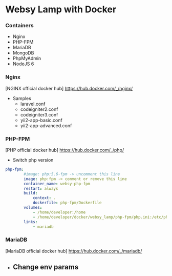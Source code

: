 # Websy Lamp with Docker

### Containers

- Nginx
- PHP-FPM
- MariaDB
- MongoDB
- PhpMyAdmin
- NodeJS 6

### Nginx
 
[NGINX official docker hub] https://hub.docker.com/_/nginx/

- Samples
  - laravel.conf
  - codeigniter2.conf
  - codeigniter3.conf
  - yii2-app-basic.conf
  - yii2-app-advanced.conf  
  
### PHP-FPM
 
[PHP official docker hub] https://hub.docker.com/_/php/

- Switch php version

```yml
php-fpm:
        #image: php:5.6-fpm -> uncomment this line
        image: php:fpm -> comment or remove this line
        container_name: websy-php-fpm
        restart: always
        build:
            context: .
            dockerfile: php-fpm/Dockerfile
        volumes:
            - /home/developer:/home
            - /home/developer/docker/websy_lamp/php-fpm/php.ini:/etc/php/7.1/fpm/conf.d/99-overrides.ini
        links:
            - mariadb
```        

### MariaDB
 
[MariaDB official docker hub] https://hub.docker.com/_/mariadb/

- Change env params
  - 
